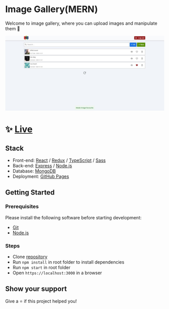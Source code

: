 # Image Gallery(MERN)

Welcome to image gallery, where you can upload images and manipulate them 👋
 
![This is an image](/preview.jpg)

# ✨ [Live](https://daler-developer.github.io/image-gallery/)

## Stack
 - Front-end: [React](https://reactjs.org/) / [Redux](https://redux.js.org/) / [TypeScript](https://www.typescriptlang.org/) / [Sass](https://sass-lang.com/)
 - Back-end: [Express](https://expressjs.com/ru/) / [Node.js](https://nodejs.org/en/)
 - Database: [MongoDB](https://www.mongodb.com/)
 - Deployment: [GitHub Pages](https://pages.github.com/)


## Getting Started

### Prerequisites

Please install the following software before starting development:
  - [Git](https://git-scm.com/downloads)
  - [Node.js](https://nodejs.org/en/download/)

### Steps
  - Clone [repository](https://github.com/daler-developer/todo-list-mern)
  - Run `npm install` in root folder to install dependencies
  - Run `npm start` in root folder
  - Open `https://localhost:3000` in a browser
  
   
## Show your support

Give a ⭐️ if this project helped you!
